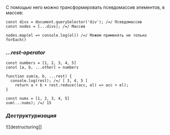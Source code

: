 С помощью него можно трансформировать псевдомассив элементов, в массив:

```
const divs = document.querySelector('div'); /=/ Псевдомассив
const nodes = [...divs]; /=/ Массив

nodes.map(el => console.log(el)) /=/ Можем применять не только forEach()
```

### _...rest-operator_

```
const numbers = [1, 2, 3, 4, 5]
const [a, b, ...other] = numbers
```

```
function sum(a, b, ...rest) {
  console.log(rest); /=/ [ 3, 4, 5 ]
	return a + b + rest.reduce((acc, el) => acc + el);
}

const nums = [1, 2, 3, 4, 5]
sum(...nums); /=/ 15
```

### _Деструктуризация_
![[destructuring]]
